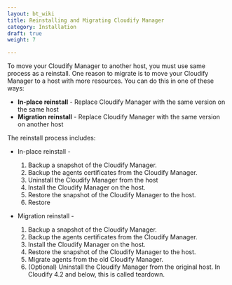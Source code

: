 ```yaml
---
layout: bt_wiki
title: Reinstalling and Migrating Cloudify Manager
category: Installation
draft: true
weight: 7

---
```


To move your Cloudify Manager to another host, you must use same process as a reinstall. One reason to migrate is to move your Cloudify Manager to a host with more resources. You can do this in one of these ways:

* **In-place reinstall** - Replace Cloudify Manager with the same version on the same host
* **Migration reinstall** - Replace Cloudify Manager with the same version on another host

The reinstall process includes:

* In-place reinstall -

  1. Backup a snapshot of the Cloudify Manager.
  1. Backup the agents certificates from the Cloudify Manager.
  1. Uninstall the Cloudify Manager from the host
  1. Install the Cloudify Manager on the host.
  1. Restore the snapshot of the Cloudify Manager to the host.
  1. Restore 

* Migration reinstall -

  1. Backup a snapshot of the Cloudify Manager.
  1. Backup the agents certificates from the Cloudify Manager.
  1. Install the Cloudify Manager on the host.
  1. Restore the snapshot of the Cloudify Manager to the host.
  1. Migrate agents from the old Cloudify Manager.
  1. (Optional) Uninstall the Cloudify Manager from the original host. In Cloudify 4.2 and below, this is called teardown.
